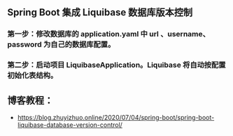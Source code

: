 ## Spring Boot 集成 Liquibase 数据库版本控制

### 第一步：修改数据库的 application.yaml 中 url 、username、password 为自己的数据库配置。

### 第二步：启动项目 LiquibaseApplication。Liquibase 将自动按配置初始化表结构。

## 博客教程：

- https://blog.zhuyizhuo.online/2020/07/04/spring-boot/spring-boot-liquibase-database-version-control/